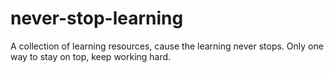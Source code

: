 never-stop-learning
===================

A collection of learning resources, cause the learning never stops. Only one way to stay on top, keep working hard.
